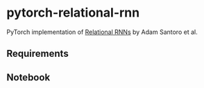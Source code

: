 # pytorch-relational-rnn 

PyTorch implementation of [Relational RNNs](https://arxiv.org/pdf/1806.01822.pdf) by Adam Santoro et al.

## Requirements

## Notebook

